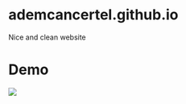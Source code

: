 # ademcancertel.github.io
Nice and clean website

# Demo

<img src="https://github.com/AdemCanCertel/ademcancertel.github.io/blob/main/assets/images/ademcancertel.png" />
